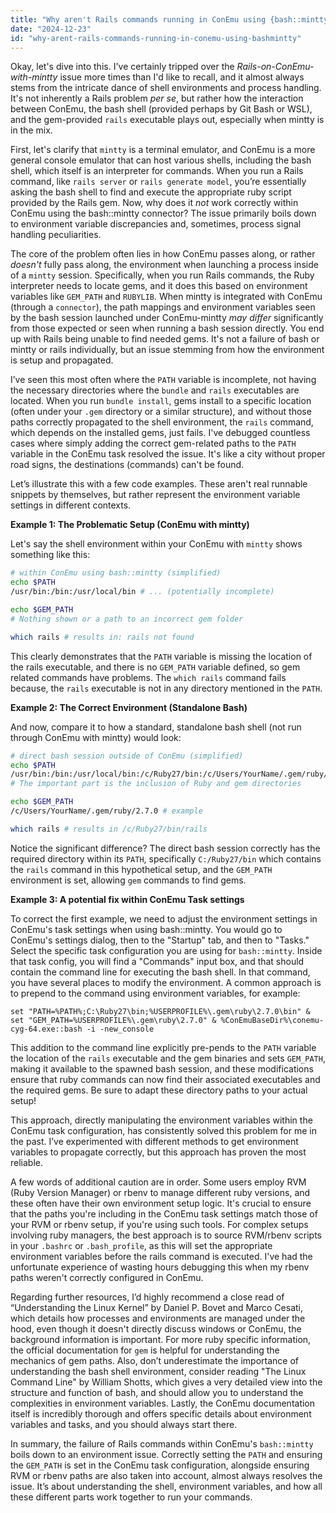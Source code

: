 ```yaml
---
title: "Why aren't Rails commands running in ConEmu using {bash::mintty}?"
date: "2024-12-23"
id: "why-arent-rails-commands-running-in-conemu-using-bashmintty"
---
```


Okay, let's dive into this. I've certainly tripped over the *Rails-on-ConEmu-with-mintty* issue more times than I'd like to recall, and it almost always stems from the intricate dance of shell environments and process handling. It's not inherently a Rails problem *per se*, but rather how the interaction between ConEmu, the bash shell (provided perhaps by Git Bash or WSL), and the gem-provided `rails` executable plays out, especially when mintty is in the mix.

First, let's clarify that `mintty` is a terminal emulator, and ConEmu is a more general console emulator that can host various shells, including the bash shell, which itself is an interpreter for commands. When you run a Rails command, like `rails server` or `rails generate model`, you’re essentially asking the bash shell to find and execute the appropriate ruby script provided by the Rails gem. Now, why does it *not* work correctly within ConEmu using the bash::mintty connector? The issue primarily boils down to environment variable discrepancies and, sometimes, process signal handling peculiarities.

The core of the problem often lies in how ConEmu passes along, or rather *doesn't* fully pass along, the environment when launching a process inside of a `mintty` session. Specifically, when you run Rails commands, the Ruby interpreter needs to locate gems, and it does this based on environment variables like `GEM_PATH` and `RUBYLIB`. When mintty is integrated with ConEmu (through a `connector`), the path mappings and environment variables seen by the bash session launched under ConEmu-mintty *may differ* significantly from those expected or seen when running a bash session directly. You end up with Rails being unable to find needed gems. It's not a failure of bash or mintty or rails individually, but an issue stemming from how the environment is setup and propagated.

I’ve seen this most often where the `PATH` variable is incomplete, not having the necessary directories where the `bundle` and `rails` executables are located. When you run `bundle install`, gems install to a specific location (often under your `.gem` directory or a similar structure), and without those paths correctly propagated to the shell environment, the `rails` command, which depends on the installed gems, just fails. I've debugged countless cases where simply adding the correct gem-related paths to the `PATH` variable in the ConEmu task resolved the issue. It's like a city without proper road signs, the destinations (commands) can't be found.

Let’s illustrate this with a few code examples. These aren't real runnable snippets by themselves, but rather represent the environment variable settings in different contexts.

**Example 1: The Problematic Setup (ConEmu with mintty)**

Let's say the shell environment within your ConEmu with `mintty` shows something like this:

```bash
# within ConEmu using bash::mintty (simplified)
echo $PATH
/usr/bin:/bin:/usr/local/bin # ... (potentially incomplete)

echo $GEM_PATH
# Nothing shown or a path to an incorrect gem folder

which rails # results in: rails not found
```

This clearly demonstrates that the `PATH` variable is missing the location of the rails executable, and there is no `GEM_PATH` variable defined, so gem related commands have problems. The `which rails` command fails because, the `rails` executable is not in any directory mentioned in the `PATH`.

**Example 2: The Correct Environment (Standalone Bash)**

And now, compare it to how a standard, standalone bash shell (not run through ConEmu with mintty) would look:

```bash
# direct bash session outside of ConEmu (simplified)
echo $PATH
/usr/bin:/bin:/usr/local/bin:/c/Ruby27/bin:/c/Users/YourName/.gem/ruby/2.7.0/bin # example
# The important part is the inclusion of Ruby and gem directories

echo $GEM_PATH
/c/Users/YourName/.gem/ruby/2.7.0 # example

which rails # results in /c/Ruby27/bin/rails
```

Notice the significant difference? The direct bash session correctly has the required directory within its `PATH`, specifically `C:/Ruby27/bin` which contains the `rails` command in this hypothetical setup, and the `GEM_PATH` environment is set, allowing `gem` commands to find gems.

**Example 3: A potential fix within ConEmu Task settings**

To correct the first example, we need to adjust the environment settings in ConEmu's task settings when using bash::mintty. You would go to ConEmu's settings dialog, then to the "Startup" tab, and then to "Tasks." Select the specific task configuration you are using for `bash::mintty`. Inside that task config, you will find a "Commands" input box, and that should contain the command line for executing the bash shell. In that command, you have several places to modify the environment. A common approach is to prepend to the command using environment variables, for example:

```text
set "PATH=%PATH%;C:\Ruby27\bin;%USERPROFILE%\.gem\ruby\2.7.0\bin" & set "GEM_PATH=%USERPROFILE%\.gem\ruby\2.7.0" & %ConEmuBaseDir%\conemu-cyg-64.exe::bash -i -new_console
```

This addition to the command line explicitly pre-pends to the `PATH` variable the location of the `rails` executable and the gem binaries and sets `GEM_PATH`, making it available to the spawned bash session, and these modifications ensure that ruby commands can now find their associated executables and the required gems. Be sure to adapt these directory paths to your actual setup!

This approach, directly manipulating the environment variables within the ConEmu task configuration, has consistently solved this problem for me in the past. I’ve experimented with different methods to get environment variables to propagate correctly, but this approach has proven the most reliable.

A few words of additional caution are in order. Some users employ RVM (Ruby Version Manager) or rbenv to manage different ruby versions, and these often have their own environment setup logic. It's crucial to ensure that the paths you're including in the ConEmu task settings match those of your RVM or rbenv setup, if you're using such tools. For complex setups involving ruby managers, the best approach is to source RVM/rbenv scripts in your `.bashrc` or `.bash_profile`, as this will set the appropriate environment variables before the rails command is executed. I've had the unfortunate experience of wasting hours debugging this when my rbenv paths weren't correctly configured in ConEmu.

Regarding further resources, I’d highly recommend a close read of “Understanding the Linux Kernel” by Daniel P. Bovet and Marco Cesati, which details how processes and environments are managed under the hood, even though it doesn't directly discuss windows or ConEmu, the background information is important. For more ruby specific information, the official documentation for `gem` is helpful for understanding the mechanics of gem paths. Also, don’t underestimate the importance of understanding the bash shell environment, consider reading "The Linux Command Line" by William Shotts, which gives a very detailed view into the structure and function of bash, and should allow you to understand the complexities in environment variables. Lastly, the ConEmu documentation itself is incredibly thorough and offers specific details about environment variables and tasks, and you should always start there.

In summary, the failure of Rails commands within ConEmu's `bash::mintty` boils down to an environment issue. Correctly setting the `PATH` and ensuring the `GEM_PATH` is set in the ConEmu task configuration, alongside ensuring RVM or rbenv paths are also taken into account, almost always resolves the issue. It’s about understanding the shell, environment variables, and how all these different parts work together to run your commands.
